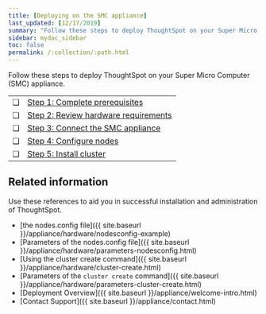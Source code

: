 ```yaml
---
title: [Deploying on the SMC appliance]
last_updated: [12/17/2019]
summary: "Follow these steps to deploy ThoughtSpot on your Super Micro Computer appliance."
sidebar: mydoc_sidebar
toc: false
permalink: /:collection/:path.html
---
```

Follow these steps to deploy ThoughtSpot on your Super Micro Computer (SMC) appliance.

<table>
  <tr>
    <td>&#10063;</td>
    <td><a href="/appliance/hardware/prerequisites-smc.html">Step 1: Complete prerequisites</a></td>  
  </tr>
  <tr>
    <td>&#10063;</td>
    <td><a href="/appliance/hardware/hardware-requirements-smc.html">Step 2: Review hardware requirements</a></td>  
  </tr>
  <tr>
    <td>&#10063;</td>
    <td><a href="/appliance/hardware/connect-appliance-smc.html">Step 3: Connect the SMC appliance</a></td>  
  </tr>
  <tr>
    <td>&#10063;</td>
    <td><a href="/appliance/hardware/configure-nodes-smc.html">Step 4: Configure nodes</a></td>  
  </tr>
  <tr>
    <td>&#10063;</td>
    <td><a href="/appliance/hardware/smc-cluster-install.html">Step 5: Install cluster</a></td>  
  </tr>
</table>  

## Related information
Use these references to aid you in successful installation and administration of ThoughtSpot.

* [the nodes.config file]({{ site.baseurl }}/appliance/hardware/nodesconfig-example)
* [Parameters of the nodes.config file]({{ site.baseurl }}/appliance/hardware/parameters-nodesconfig.html)
* [Using the cluster create command]({{ site.baseurl }}/appliance/hardware/cluster-create.html)
* [Parameters of the `cluster create` command]({{ site.baseurl }}/appliance/hardware/parameters-cluster-create.html)
* [Deployment Overview]({{ site.baseurl }}/appliance/welcome-intro.html)
* [Contact Support]({{ site.baseurl }}/appliance/contact.html)
